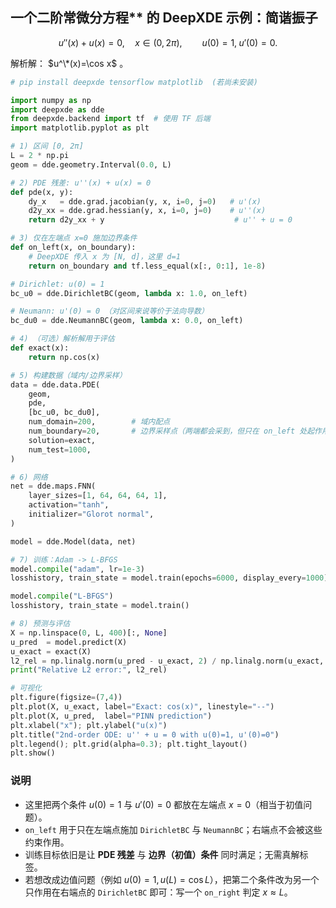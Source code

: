 
## 一个二阶常微分方程** 的 DeepXDE 示例：简谐振子

$$
u''(x) + u(x) = 0,\quad x\in(0, 2\pi),\qquad
u(0)=1,\; u'(0)=0.
$$

解析解： $u^\*(x)=\cos x$ 。




```python
# pip install deepxde tensorflow matplotlib  (若尚未安装)

import numpy as np
import deepxde as dde
from deepxde.backend import tf  # 使用 TF 后端
import matplotlib.pyplot as plt

# 1) 区间 [0, 2π]
L = 2 * np.pi
geom = dde.geometry.Interval(0.0, L)

# 2) PDE 残差: u''(x) + u(x) = 0
def pde(x, y):
    dy_x   = dde.grad.jacobian(y, x, i=0, j=0)   # u'(x)
    d2y_xx = dde.grad.hessian(y, x, i=0, j=0)    # u''(x)
    return d2y_xx + y                             # u'' + u = 0

# 3) 仅在左端点 x=0 施加边界条件
def on_left(x, on_boundary):
    # DeepXDE 传入 x 为 [N, d]，这里 d=1
    return on_boundary and tf.less_equal(x[:, 0:1], 1e-8)

# Dirichlet: u(0) = 1
bc_u0 = dde.DirichletBC(geom, lambda x: 1.0, on_left)

# Neumann: u'(0) = 0 （对区间来说等价于法向导数）
bc_du0 = dde.NeumannBC(geom, lambda x: 0.0, on_left)

# 4) （可选）解析解用于评估
def exact(x):
    return np.cos(x)

# 5) 构建数据（域内/边界采样）
data = dde.data.PDE(
    geom,
    pde,
    [bc_u0, bc_du0],
    num_domain=200,        # 域内配点
    num_boundary=20,       # 边界采样点（两端都会采到，但只在 on_left 处起作用）
    solution=exact,
    num_test=1000,
)

# 6) 网络
net = dde.maps.FNN(
    layer_sizes=[1, 64, 64, 64, 1],
    activation="tanh",
    initializer="Glorot normal",
)

model = dde.Model(data, net)

# 7) 训练：Adam -> L-BFGS
model.compile("adam", lr=1e-3)
losshistory, train_state = model.train(epochs=6000, display_every=1000)

model.compile("L-BFGS")
losshistory, train_state = model.train()

# 8) 预测与评估
X = np.linspace(0, L, 400)[:, None]
u_pred  = model.predict(X)
u_exact = exact(X)
l2_rel = np.linalg.norm(u_pred - u_exact, 2) / np.linalg.norm(u_exact, 2)
print("Relative L2 error:", l2_rel)

# 可视化
plt.figure(figsize=(7,4))
plt.plot(X, u_exact, label="Exact: cos(x)", linestyle="--")
plt.plot(X, u_pred,  label="PINN prediction")
plt.xlabel("x"); plt.ylabel("u(x)")
plt.title("2nd-order ODE: u'' + u = 0 with u(0)=1, u'(0)=0")
plt.legend(); plt.grid(alpha=0.3); plt.tight_layout()
plt.show()
```

### 说明

* 这里把两个条件 $u(0)=1$ 与 $u'(0)=0$ 都放在左端点 $x=0$（相当于初值问题）。
* `on_left` 用于只在左端点施加 `DirichletBC` 与 `NeumannBC`；右端点不会被这些约束作用。
* 训练目标依旧是让 **PDE 残差** 与 **边界（初值）条件** 同时满足；无需真解标签。
* 若想改成边值问题（例如 $u(0)=1,\,u(L)=\cos L$），把第二个条件改为另一个只作用在右端点的 `DirichletBC` 即可：写一个 `on_right` 判定 $x\approx L$。
